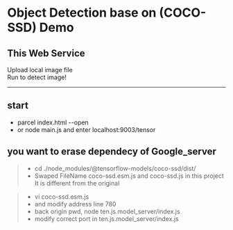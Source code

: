 # Object Detection  base on (COCO-SSD) Demo

## This Web Service
Upload local image file   
Run to detect image!

------------------------------------------------------

## start

* parcel index.html --open
* or node main.js  and  enter localhost:9003/tensor

## you want to erase dependecy of Google_server

> * cd ./node_modules/@tensorflow-models/coco-ssd/dist/
> * Swaped FileName coco-ssd.esm.js and coco-ssd.js in this project It is different from the original
      
      
> * vi coco-ssd.esm.js
> * and modify address line 780
> * back origin pwd, node ten.js.model_server/index.js
> * modify correct port in ten.js.model_server/index.js
